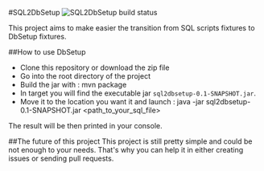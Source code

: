#SQL2DbSetup
![SQL2DbSetup build status](https://travis-ci.org/antoinemichaud/sql2dbsetup.svg)

This project aims to make easier the transition from SQL scripts fixtures to DbSetup fixtures.

##How to use DbSetup
- Clone this repository or download the zip file
- Go into the root directory of the project
- Build the jar with :
    mvn package
- In target you will find the executable jar ``sql2dbsetup-0.1-SNAPSHOT.jar``.
- Move it to the location you want it and launch :
    java -jar sql2dbsetup-0.1-SNAPSHOT.jar \<path_to_your_sql_file\>

The result will be then printed in your console.

##The future of this project
This project is still pretty simple and could be not enough to your needs. That's why you can help it in either creating issues or sending pull requests.